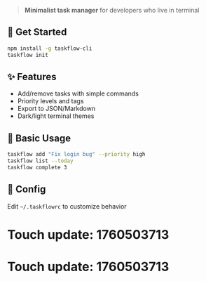 > **Minimalist task manager** for developers who live in terminal

## 🚀 Get Started
```bash
npm install -g taskflow-cli
taskflow init
```

## ✨ Features
- Add/remove tasks with simple commands
- Priority levels and tags
- Export to JSON/Markdown
- Dark/light terminal themes

## 📝 Basic Usage
```bash
taskflow add "Fix login bug" --priority high
taskflow list --today
taskflow complete 3
```

## 🔧 Config
Edit `~/.taskflowrc` to customize behavior

# Touch update: 1760503713

# Touch update: 1760503713
